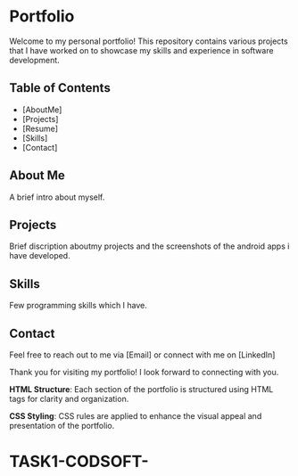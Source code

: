# Portfolio

Welcome to my personal portfolio! This repository contains various projects that I have worked on to showcase my skills and experience in software development.

## Table of Contents

- [AboutMe]
- [Projects]
- [Resume]
- [Skills]
- [Contact]

## About Me
A brief intro about myself.

## Projects
Brief discription aboutmy projects and the screenshots of the android apps i have developed.

## Skills

Few programming skills which I have.

## Contact

Feel free to reach out to me via [Email] or connect with me on [LinkedIn]

Thank you for visiting my portfolio! I look forward to connecting with you.

**HTML Structure**: Each section of the portfolio is structured using HTML tags for clarity and organization.

**CSS Styling**: CSS rules are applied to enhance the visual appeal and presentation of the portfolio.
# TASK1-CODSOFT-
